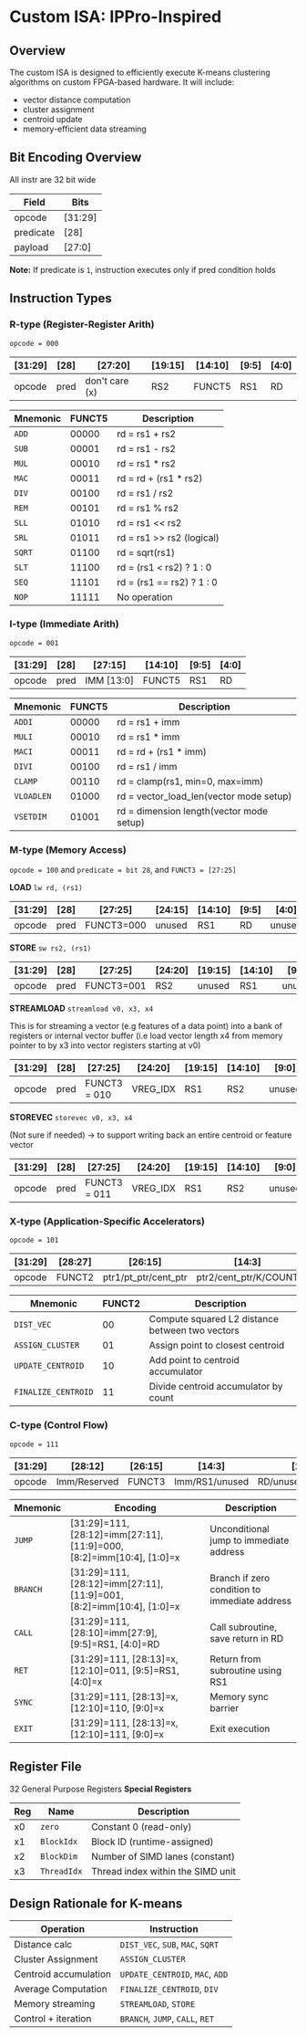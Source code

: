 # Custom ISA: IPPro-Inspired 


## Overview  
The custom ISA is designed to efficiently execute K-means clustering algorithms on custom FPGA-based hardware.
It will include:
- vector distance computation
- cluster assignment
- centroid update
- memory-efficient data streaming

## Bit Encoding Overview
All instr are 32 bit wide

| Field | Bits | 
| ------| -----|
| opcode | [31:29]|
| predicate | [28] |
| payload | [27:0] |

**Note:** If predicate is `1`, instruction executes only if pred condition holds

## Instruction Types

### R-type (Register-Register Arith)
`opcode = 000`

| [31:29] | [28] | [27:20] | [19:15] | [14:10] | [9:5] | [4:0]
|--------|----|-----|------|-----|-----|----|
|opcode| pred | don't care (x) | RS2 | FUNCT5 | RS1 | RD |

|Mnemonic|FUNCT5|Description|
| -------| -----|-----------|
| `ADD` | 00000| rd = rs1 + rs2 |
| `SUB` | 00001 | rd = rs1 - rs2 |
| `MUL` | 00010 | rd = rs1 * rs2 |
| `MAC` | 00011 | rd = rd + (rs1 * rs2) |
| `DIV` | 00100 | rd = rs1 / rs2 |
| `REM` | 00101 | rd = rs1 % rs2 |
| `SLL` | 01010 | rd = rs1 << rs2 |
| `SRL` | 01011 | rd = rs1 >> rs2 (logical) |
| `SQRT` | 01100 | rd = sqrt(rs1) |
| `SLT` | 11100 | rd = (rs1 < rs2) ? 1 : 0 |
| `SEQ` | 11101 | rd = (rs1 == rs2) ? 1 : 0 |
| `NOP` | 11111 | No operation  |

### I-type (Immediate Arith)
`opcode = 001`

| [31:29] | [28] | [27:15] | [14:10] | [9:5] | [4:0]
|--------|----|-----|---------|----|--|
|opcode| pred | IMM [13:0] | FUNCT5 | RS1 | RD |

|Mnemonic|FUNCT5|Description|
| -------| -----|-----------|
| `ADDI` | 00000| rd = rs1 + imm |
| `MULI` | 00010 | rd = rs1 * imm |
| `MACI` | 00011 | rd = rd + (rs1 * imm) |
| `DIVI` | 00100 | rd = rs1 / imm |
| `CLAMP` | 00110 | rd = clamp(rs1, min=0, max=imm) |
| `VLOADLEN` | 01000 | rd = vector_load_len(vector mode setup) |
| `VSETDIM` | 01001 | rd = dimension length(vector mode setup) |

### M-type (Memory Access)
`opcode = 100` and `predicate = bit 28`, and `FUNCT3 = [27:25]`

**LOAD** `lw rd, (rs1)`

| [31:29] | [28] | [27:25] | [24:15] | [14:10] | [9:5] | [4:0]
|--------|----|-----|-------|--|-----|----|
|opcode| pred | FUNCT3=000 | unused | RS1 | RD | unused |

**STORE** `sw rs2, (rs1)`

| [31:29] | [28] | [27:25] | [24:20]| [19:15] | [14:10] | [9:0]
|--------|----|-----|------|---|-----|----|
|opcode| pred | FUNCT3=001 |RS2 | unused | RS1 | unused |

**STREAMLOAD** `streamload v0, x3, x4`

This is for streaming a vector
(e.g features of a data point) into a bank of registers or internal vector buffer
(i.e load vector length x4 from memory pointer to by x3 into vector registers starting at v0)

| [31:29] | [28] | [27:25] | [24:20] | [19:15] | [14:10] | [9:0]
|--------|----|-----|--|---|----|-----|
|opcode| pred | FUNCT3 = 010 | VREG_IDX | RS1| RS2| unused |

**STOREVEC** `storevec v0, x3, x4`

(Not sure if needed) -> to support writing back an entire centroid or feature vector 

| [31:29] | [28] | [27:25] | [24:20] | [19:15] | [14:10] | [9:0]
|--------|----|-----|---|--|----|-----|
|opcode| pred | FUNCT3 = 011 | VREG_IDX | RS1 | RS2 | unused |

### X-type  (Application-Specific Accelerators)
`opcode = 101`

| [31:29] | [28:27] | [26:15] | [14:3] | [2:0]
|--------|----|-----|----------|--|
|opcode| FUNCT2 | ptr1/pt_ptr/cent_ptr | ptr2/cent_ptr/K/COUNT | unused |

|Mnemonic|FUNCT2|Description|
| -------| -----|-----------|
| `DIST_VEC` | 00| Compute squared L2 distance between two vectors |
| `ASSIGN_CLUSTER` | 01 | Assign point to closest centroid |
| `UPDATE_CENTROID` | 10 | Add point to centroid accumulator |
| `FINALIZE_CENTROID` | 11 | Divide centroid accumulator by count |


### C-type  (Control Flow)
`opcode = 111`

| [31:29] | [28:12] | [26:15] | [14:3] | [2:0]
|--------|----|-----|----------|--|
|opcode| Imm/Reserved | FUNCT3| Imm/RS1/unused | RD/unused/reserved |

|Mnemonic|Encoding|Description|
| -------| -----|-----------|
| `JUMP` | [31:29]=111, [28:12]=imm[27:11], [11:9]=000, [8:2]=imm[10:4], [1:0]=x| Unconditional jump to immediate address |
| `BRANCH` |[31:29]=111, [28:12]=imm[27:11], [11:9]=001, [8:2]=imm[10:4], [1:0]=x | Branch if zero condition to immediate address |
| `CALL` | [31:29]=111, [28:10]=imm[27:9], [9:5]=RS1, [4:0]=RD | Call subroutine, save return in RD |
| `RET` | [31:29]=111, [28:13]=x, [12:10]=011, [9:5]=RS1, [4:0]=x | Return from subroutine using RS1 |
| `SYNC` | [31:29]=111, [28:13]=x, [12:10]=110, [9:0]=x | Memory sync barrier |
| `EXIT` | [31:29]=111, [28:13]=x, [12:10]=111, [9:0]=x | Exit execution|


## Register File 
32 General Purpose Registers
**Special Registers**

| Reg | Name | Description |
|--------|----|-----|
|x0| `zero` | Constant 0 (read-only)|
|x1| `BlockIdx` | Block ID (runtime-assigned)|
|x2| `BlockDim` | Number of SIMD lanes (constant)|
|x3| `ThreadIdx` | Thread index within the SIMD unit|

## Design Rationale for K-means 

| Operation | Instruction | 
| --------| ---|
|Distance calc | `DIST_VEC`, `SUB`, `MAC`, `SQRT` |
|Cluster Assignment | `ASSIGN_CLUSTER` |
|Centroid accumulation | `UPDATE_CENTROID`, `MAC`, `ADD` |
|Average Computation | `FINALIZE_CENTROID`, `DIV` |
|Memory streaming | `STREAMLOAD`, `STORE` |
|Control + iteration | `BRANCH`, `JUMP`, `CALL`, `RET` |


